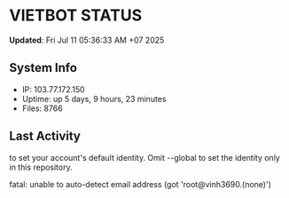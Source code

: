 # VIETBOT STATUS
**Updated**: Fri Jul 11 05:36:33 AM +07 2025

## System Info
- IP: 103.77.172.150
- Uptime: up 5 days, 9 hours, 23 minutes
- Files: 8766

## Last Activity

to set your account's default identity.
Omit --global to set the identity only in this repository.

fatal: unable to auto-detect email address (got 'root@vinh3690.(none)')
